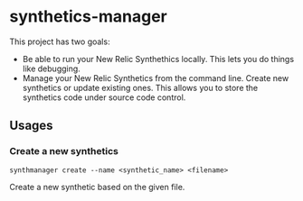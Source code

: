 # synthetics-manager

This project has two goals:
* Be able to run your New Relic Synthethics locally. This lets you do things like debugging.
* Manage your New Relic Synthetics from the command line. Create new synthetics or update existing ones. This allows you to store the synthetics code under source code control.


## Usages

### Create a new synthetics

```
synthmanager create --name <synthetic_name> <filename>
```

Create a new synthetic based on the given file.



